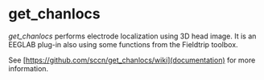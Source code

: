 # get_chanlocs
*get_chanlocs* performs electrode localization using 3D head image. It is an EEGLAB plug-in also using some functions from the Fieldtrip toolbox.

See [https://github.com/sccn/get_chanlocs/wiki](documentation) for more information.
